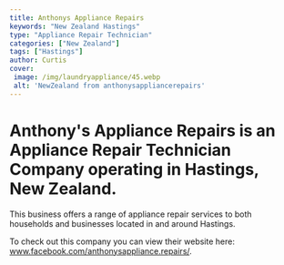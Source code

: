 ```yaml
---
title: Anthonys Appliance Repairs
keywords: "New Zealand Hastings"
type: "Appliance Repair Technician"
categories: ["New Zealand"]
tags: ["Hastings"]
author: Curtis
cover:
 image: /img/laundryappliance/45.webp
 alt: 'NewZealand from anthonysappliancerepairs'
---
```


# Anthony's Appliance Repairs is an Appliance Repair Technician Company operating in Hastings, New Zealand.

This business offers a range of appliance repair services to both households and businesses located in and around Hastings.

To check out this company you can view their website here: www.facebook.com/anthonysappliance.repairs/.
